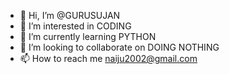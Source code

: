 - 👋 Hi, I’m @GURUSUJAN
- 👀 I’m interested in CODING
- 🌱 I’m currently learning PYTHON
- 💞️ I’m looking to collaborate on DOING NOTHING
- 📫 How to reach me naiju2002@gmail.com

<!---
GURUSUJAN/GURUSUJAN is a ✨ special ✨ repository because its `README.md` (this file) appears on your GitHub profile.
You can click the Preview link to take a look at your changes.
--->
